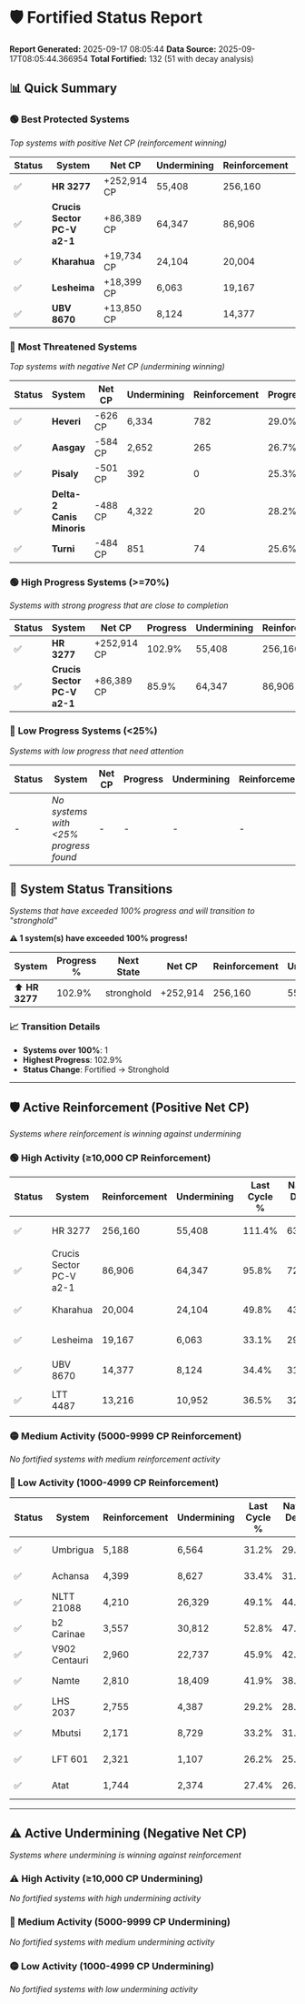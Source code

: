 # 🛡️ Fortified Status Report

**Report Generated:** 2025-09-17 08:05:44
**Data Source:** 2025-09-17T08:05:44.366954
**Total Fortified:** 132 (51 with decay analysis)

## 📊 Quick Summary

### 🟢 **Best Protected Systems**
*Top systems with positive Net CP (reinforcement winning)*

| Status | System | Net CP | Undermining | Reinforcement | Progress |
|--------|--------|--------|-------------|---------------|----------|
| ✅ | **HR 3277** | +252,914 CP | 55,408 | 256,160 | 102.9% |
| ✅ | **Crucis Sector PC-V a2-1** | +86,389 CP | 64,347 | 86,906 | 85.9% |
| ✅ | **Kharahua** | +19,734 CP | 24,104 | 20,004 | 46.1% |
| ✅ | **Lesheima** | +18,399 CP | 6,063 | 19,167 | 32.2% |
| ✅ | **UBV 8670** | +13,850 CP | 8,124 | 14,377 | 33.2% |

### 🔴 **Most Threatened Systems**
*Top systems with negative Net CP (undermining winning)*

| Status | System | Net CP | Undermining | Reinforcement | Progress |
|--------|--------|--------|-------------|---------------|----------|
| ✅ | **Heveri** | -626 CP | 6,334 | 782 | 29.0% |
| ✅ | **Aasgay** | -584 CP | 2,652 | 265 | 26.7% |
| ✅ | **Pisaly** | -501 CP | 392 | 0 | 25.3% |
| ✅ | **Delta-2 Canis Minoris** | -488 CP | 4,322 | 20 | 28.2% |
| ✅ | **Turni** | -484 CP | 851 | 74 | 25.6% |

### 🟢 **High Progress Systems (>=70%)**
*Systems with strong progress that are close to completion*

| Status | System | Net CP | Progress | Undermining | Reinforcement |
|--------|--------|--------|----------|-------------|---------------|
| ✅ | **HR 3277** | +252,914 CP | 102.9% | 55,408 | 256,160 |
| ✅ | **Crucis Sector PC-V a2-1** | +86,389 CP | 85.9% | 64,347 | 86,906 |

### 🔴 **Low Progress Systems (<25%)**
*Systems with low progress that need attention*

| Status | System | Net CP | Progress | Undermining | Reinforcement |
|--------|--------|--------|----------|-------------|---------------|
| - | *No systems with <25% progress found* | - | - | - | - |
## 🔄 System Status Transitions  
*Systems that have exceeded 100% progress and will transition to "stronghold"*

**⚠️ 1 system(s) have exceeded 100% progress!**

| System | Progress % | Next State | Net CP | Reinforcement | Undermining | 
|--------|------------|-------------|--------|---------------|-------------|
| ⬆️ **HR 3277** | 102.9% | stronghold | +252,914 | 256,160 | 55,408 |

### 📈 Transition Details
- **Systems over 100%**: 1
- **Highest Progress**: 102.9%
- **Status Change**: Fortified → Stronghold

---

## 🛡️ Active Reinforcement (Positive Net CP)
*Systems where reinforcement is winning against undermining*

### 🟢 High Activity (≥10,000 CP Reinforcement)

| Status | System | Reinforcement | Undermining | Last Cycle % | Natural Decay % | Current Progress % | Current CP | Net CP | Activity |
|--------|--------|---------------|-------------|--------------|-----------------|-------------------|------------|--------|----------|
| ✅ | HR 3277 | 256,160 | 55,408 | 111.4% | 63.99% | 102.9% | 668,850 | +252,914 | 🟢 High Reinforcement |
| ✅ | Crucis Sector PC-V a2-1 | 86,906 | 64,347 | 95.8% | 72.61% | 85.9% | 558,350 | +86,389 | 🟢 High Reinforcement |
| ✅ | Kharahua | 20,004 | 24,104 | 49.8% | 43.06% | 46.1% | 299,650 | +19,734 | 🟢 High Reinforcement |
| ✅ | Lesheima | 19,167 | 6,063 | 33.1% | 29.37% | 32.2% | 209,300 | +18,399 | 🟢 High Reinforcement |
| ✅ | UBV 8670 | 14,377 | 8,124 | 34.4% | 31.07% | 33.2% | 215,800 | +13,850 | 🟢 High Reinforcement |
| ✅ | LTT 4487 | 13,216 | 10,952 | 36.5% | 32.90% | 34.8% | 226,199 | +12,341 | 🟢 High Reinforcement |

### 🟡 Medium Activity (5000-9999 CP Reinforcement)

*No fortified systems with medium reinforcement activity*

### 🔴 Low Activity (1000-4999 CP Reinforcement)

| Status | System | Reinforcement | Undermining | Last Cycle % | Natural Decay % | Current Progress % | Current CP | Net CP | Activity |
|--------|--------|---------------|-------------|--------------|-----------------|-------------------|------------|--------|----------|
| ✅ | Umbrigua | 5,188 | 6,564 | 31.2% | 29.56% | 30.2% | 196,300 | +4,174 | 🔵 Low Reinforcement |
| ✅ | Achansa | 4,399 | 8,627 | 33.4% | 31.49% | 32.1% | 208,650 | +3,943 | 🔵 Low Reinforcement |
| ✅ | NLTT 21088 | 4,210 | 26,329 | 49.1% | 44.45% | 45.0% | 292,500 | +3,588 | 🔵 Low Reinforcement |
| ✅ | b2 Carinae | 3,557 | 30,812 | 52.8% | 47.67% | 48.1% | 312,650 | +2,811 | 🔵 Low Reinforcement |
| ✅ | V902 Centauri | 2,960 | 22,737 | 45.9% | 42.00% | 42.4% | 275,600 | +2,614 | 🔵 Low Reinforcement |
| ✅ | Namte | 2,810 | 18,409 | 41.9% | 38.73% | 39.1% | 254,150 | +2,374 | 🔵 Low Reinforcement |
| ✅ | LHS 2037 | 2,755 | 4,387 | 29.2% | 28.18% | 28.5% | 185,249 | +2,058 | 🔵 Low Reinforcement |
| ✅ | Mbutsi | 2,171 | 8,729 | 33.2% | 31.62% | 31.9% | 207,350 | +1,790 | 🔵 Low Reinforcement |
| ✅ | LFT 601 | 2,321 | 1,107 | 26.2% | 25.75% | 26.0% | 169,000 | +1,612 | 🔵 Low Reinforcement |
| ✅ | Atat | 1,744 | 2,374 | 27.4% | 26.81% | 27.0% | 175,500 | +1,207 | 🔵 Low Reinforcement |


---

## ⚠️ Active Undermining (Negative Net CP)
*Systems where undermining is winning against reinforcement*

### ⚠️ High Activity (≥10,000 CP Undermining)

*No fortified systems with high undermining activity*

### 🔶 Medium Activity (5000-9999 CP Undermining)

*No fortified systems with medium undermining activity*

### 🟡 Low Activity (1000-4999 CP Undermining)

*No fortified systems with low undermining activity*

